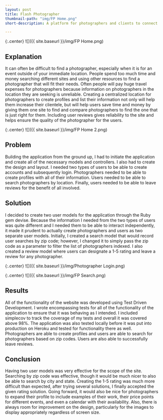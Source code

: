 ```yaml
---
layout: post
title: Flash Photographer
thumbnail-path: "img/FP Home.png"
short-description: A platform for photographers and clients to connect

---
```


{:.center}
![]({{ site.baseurl }}/img/FP Home.png)

## Explanation

It can often be difficult to find a photographer, especially when it is for an event outside of your immediate location. People spend too much time and money searching different sites and using other resources to find a photographer that will fit their needs. Often people will pay huge travel expenses for photographers because information on photographers in the location they are seeking is unreliable. Creating a centralized location for photographers to create profiles and list their information not only will help them increase their clientele, but will help users save time and money by giving them one site to find and compare photographers to find the one that is just right for them. Including user reviews gives reliability to the site and helps ensure the quality of the photographer for the users.

{:.center}
![]({{ site.baseurl }}/img/FP Home 2.png)

## Problem

Building the application from the ground up, I had to initiate the application and create all of the necessary models and controllers. I also had to create the design and layout. I needed two types of users to be able to create accounts and subsequently login. Photographers needed to be able to create profiles with all of their information. Users needed to be able to search photographers by location. Finally, users needed to be able to leave reviews for the benefit of all involved.

## Solution

I decided to create two user models for the application through the Ruby gem devise. Because the information I needed from the two types of users was quite different and I needed them to be able to interact independently, it made it prudent to actually create photographers and users as two separate user models. Initially, I created a search model that would record user searches by zip code; however, I changed it to simply pass the zip code as a parameter to filter the list of photographers indexed. I also created a review model where users can designate a 1-5 rating and leave a review for any photographer.

{:.center}
![]({{ site.baseurl }}/img/Photographer Login.png)

{:.center}
![]({{ site.baseurl }}/img/FP Search.png)

## Results

All of the functionality of the website was developed using Test Driven Development. I wrote encompassing tests for all of the functionality of the application to ensure that it was behaving as I intended. I included simplecov to track the coverage of my tests and overall it was covered above 98%. The application was also tested locally before it was put into production on Heroku and tested for functionality there as well. Photographers are able to create profiles and users are able to search for photographers based on zip codes. Users are also able to successfully leave reviews.


## Conclusion

Having two user models was very effective for the scope of the site. Searching by zip code was effective, though it would be much nicer to also be able to search by city and state. Creating the 1-5 rating was much more difficult than expected, after trying several solutions, I finally accepted the given rating solution. Going forward, it would also be nice for photographers to expand their profile to include examples of their work, their price points for different events, and even a calendar with their availability. Also, there is always room for improvement on the design, particularly for the images to display appropriately regardless of screen size.
